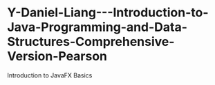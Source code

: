 # Y-Daniel-Liang---Introduction-to-Java-Programming-and-Data-Structures-Comprehensive-Version-Pearson

Introduction to JavaFX Basics
